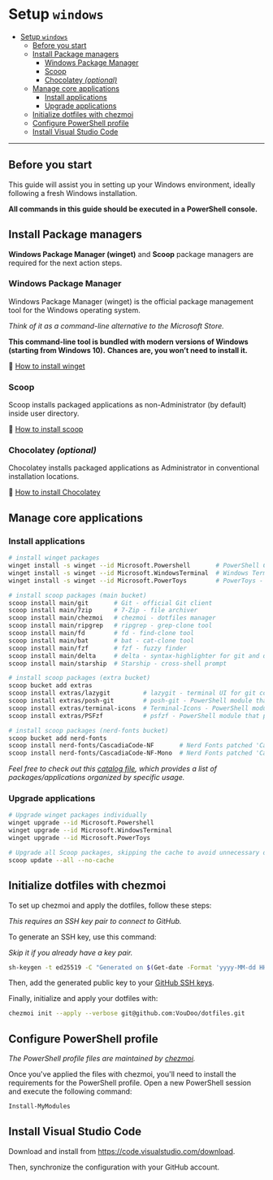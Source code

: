 # Setup `windows`

- [Setup `windows`](#setup-windows)
  - [Before you start](#before-you-start)
  - [Install Package managers](#install-package-managers)
    - [Windows Package Manager](#windows-package-manager)
    - [Scoop](#scoop)
    - [Chocolatey _(optional)_](#chocolatey-optional)
  - [Manage core applications](#manage-core-applications)
    - [Install applications](#install-applications)
    - [Upgrade applications](#upgrade-applications)
  - [Initialize dotfiles with chezmoi](#initialize-dotfiles-with-chezmoi)
  - [Configure PowerShell profile](#configure-powershell-profile)
  - [Install Visual Studio Code](#install-visual-studio-code)

---

## Before you start

This guide will assist you in setting up your Windows environment, ideally following a fresh Windows installation.

**All commands in this guide should be executed in a PowerShell console.**

## Install Package managers

**Windows Package Manager (winget)** and **Scoop** package managers are required for the next action steps.

### Windows Package Manager

Windows Package Manager (winget) is the official package management tool for the Windows operating system.

_Think of it as a command-line alternative to the Microsoft Store._

**This command-line tool is bundled with modern versions of Windows (starting from Windows 10).**
**Chances are, you won’t need to install it.**

🔗 [How to install winget](https://docs.microsoft.com/en-us/windows/package-manager/winget/#install-winget)

### Scoop

Scoop installs packaged applications as non-Administrator (by default) inside user directory.

🔗 [How to install scoop](https://scoop.sh/)

### Chocolatey _(optional)_

Chocolatey installs packaged applications as Administrator in conventional installation locations.

🔗 [How to install Chocolatey](https://chocolatey.org/install)

## Manage core applications

### Install applications

```sh
# install winget packages
winget install -s winget --id Microsoft.Powershell       # PowerShell Core - most popular Windows shell
winget install -s winget --id Microsoft.WindowsTerminal  # Windows Terminal - Windows Terminal emulator
winget install -s winget --id Microsoft.PowerToys        # PowerToys - set of utilities for power users

# install scoop packages (main bucket)
scoop install main/git       # Git - official Git client
scoop install main/7zip      # 7-Zip - file archiver
scoop install main/chezmoi   # chezmoi - dotfiles manager
scoop install main/ripgrep   # ripgrep - grep-clone tool
scoop install main/fd        # fd - find-clone tool
scoop install main/bat       # bat - cat-clone tool
scoop install main/fzf       # fzf - fuzzy finder
scoop install main/delta     # delta - syntax-highlighter for git and diff output
scoop install main/starship  # Starship - cross-shell prompt

# install scoop packages (extra bucket)
scoop bucket add extras
scoop install extras/lazygit         # lazygit - terminal UI for git commands
scoop install extras/posh-git        # posh-git - PowerShell module that integrates Git and PowerShell
scoop install extras/terminal-icons  # Terminal-Icons - PowerShell module that displays file and folder icons in terminal
scoop install extras/PSFzf           # psfzf - PowerShell module that provides a wrapper for fzf

# install scoop packages (nerd-fonts bucket)
scoop bucket add nerd-fonts
scoop install nerd-fonts/CascadiaCode-NF       # Nerd Fonts patched 'CascadiaCode' Font family
scoop install nerd-fonts/CascadiaCode-NF-Mono  # Nerd Fonts patched 'CascadiaCode Mono' Font family
```

_Feel free to check out this [catalog file](./catalog.md), which provides a list of packages/applications organized by specific usage._

### Upgrade applications

```sh
# Upgrade winget packages individually
winget upgrade --id Microsoft.Powershell
winget upgrade --id Microsoft.WindowsTerminal
winget upgrade --id Microsoft.PowerToys

# Upgrade all Scoop packages, skipping the cache to avoid unnecessary disk usage
scoop update --all --no-cache
```

## Initialize dotfiles with chezmoi

To set up chezmoi and apply the dotfiles, follow these steps:

_This requires an SSH key pair to connect to GitHub._

To generate an SSH key, use this command:

_Skip it if you already have a key pair._

```sh
sh-keygen -t ed25519 -C "Generated on $(Get-date -Format 'yyyy-MM-dd HH:mm:ss')"
```

Then, add the generated public key to your [GitHub SSH keys](https://github.com/settings/keys).

Finally, initialize and apply your dotfiles with:

```sh
chezmoi init --apply --verbose git@github.com:VouDoo/dotfiles.git
```

## Configure PowerShell profile

_The PowerShell profile files are maintained by [chezmoi](https://www.chezmoi.io/)._

Once you've applied the files with chezmoi, you'll need to install the requirements for the PowerShell profile.
Open a new PowerShell session and execute the following command:

```powershell
Install-MyModules
```

## Install Visual Studio Code

Download and install from <https://code.visualstudio.com/download>.

Then, synchronize the configuration with your GitHub account.
